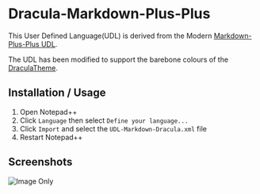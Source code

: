 # Dracula-Markdown-Plus-Plus
This User Defined Language(UDL) is derived from the Modern [Markdown-Plus-Plus UDL](https://github.com/Edditoria/markdown-plus-plus).

The UDL has been modified to support the barebone colours of the [DraculaTheme](https://github.com/dracula/dracula-theme/).

## Installation / Usage
1. Open Notepad++
2. Click `Language` then select `Define your language...`
3. Click `Import` and select the `UDL-Markdown-Dracula.xml` file
4. Restart Notepad++

## Screenshots
![Image Only](https://raw.githubusercontent.com/M-Elliot/Dracula-Markdown-Plus-Plus/master/Screenshots/Example.png)
